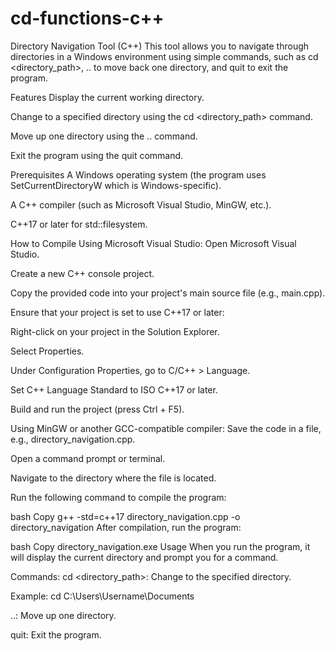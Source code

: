 # cd-functions-c++
Directory Navigation Tool (C++)
This tool allows you to navigate through directories in a Windows environment using simple commands, such as cd <directory_path>, .. to move back one directory, and quit to exit the program.

Features
Display the current working directory.

Change to a specified directory using the cd <directory_path> command.

Move up one directory using the .. command.

Exit the program using the quit command.

Prerequisites
A Windows operating system (the program uses SetCurrentDirectoryW which is Windows-specific).

A C++ compiler (such as Microsoft Visual Studio, MinGW, etc.).

C++17 or later for std::filesystem.

How to Compile
Using Microsoft Visual Studio:
Open Microsoft Visual Studio.

Create a new C++ console project.

Copy the provided code into your project's main source file (e.g., main.cpp).

Ensure that your project is set to use C++17 or later:

Right-click on your project in the Solution Explorer.

Select Properties.

Under Configuration Properties, go to C/C++ > Language.

Set C++ Language Standard to ISO C++17 or later.

Build and run the project (press Ctrl + F5).

Using MinGW or another GCC-compatible compiler:
Save the code in a file, e.g., directory_navigation.cpp.

Open a command prompt or terminal.

Navigate to the directory where the file is located.

Run the following command to compile the program:

bash
Copy
g++ -std=c++17 directory_navigation.cpp -o directory_navigation
After compilation, run the program:

bash
Copy
directory_navigation.exe
Usage
When you run the program, it will display the current directory and prompt you for a command.

Commands:
cd <directory_path>: Change to the specified directory.

Example: cd C:\Users\Username\Documents

..: Move up one directory.

quit: Exit the program.
